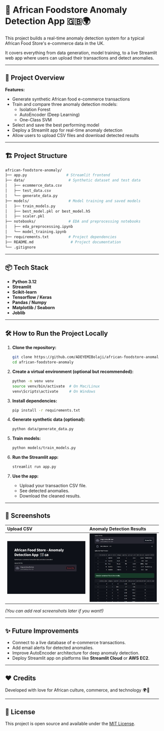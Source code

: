 # 🛒 African Foodstore Anomaly Detection App 🇬🇧🌍

This project builds a real-time anomaly detection system for a typical African Food Store's e-commerce data in the UK.

It covers everything from data generation, model training, to a live Streamlit web app where users can upload their transactions and detect anomalies.

---

## 🚀 Project Overview

**Features:**
- Generate synthetic African food e-commerce transactions
- Train and compare three anomaly detection models:
  - Isolation Forest
  - AutoEncoder (Deep Learning)
  - One-Class SVM
- Select and save the best performing model
- Deploy a Streamlit app for real-time anomaly detection
- Allow users to upload CSV files and download detected results

---

## 🏗 Project Structure

```bash
african-foodstore-anomaly/
├── app.py                  # Streamlit frontend
├── data/                    # Synthetic dataset and test data
│   ├── ecommerce_data.csv
│   ├── test_data.csv
│   └── generate_data.py
├── models/                  # Model training and saved models
│   ├── train_models.py
│   ├── best_model.pkl or best_model.h5
│   ├── scaler.pkl
├── notebooks/               # EDA and preprocessing notebooks
│   ├── eda_preprocessing.ipynb
│   └── model_training.ipynb
├── requirements.txt         # Project dependencies
├── README.md                 # Project documentation
└── .gitignore
```

---

## 📦 Tech Stack

- **Python 3.12**
- **Streamlit**
- **Scikit-learn**
- **Tensorflow / Keras**
- **Pandas / Numpy**
- **Matplotlib / Seaborn**
- **Joblib**

---

## 🛠 How to Run the Project Locally

1. **Clone the repository:**
   ```bash
   git clone https://github.com/ADEYEMIBolaji/african-foodstore-anomaly.git
   cd african-foodstore-anomaly
   ```

2. **Create a virtual environment (optional but recommended):**
   ```bash
   python -m venv venv
   source venv/bin/activate  # On Mac/Linux
   venv\Scripts\activate     # On Windows
   ```

3. **Install dependencies:**
   ```bash
   pip install -r requirements.txt
   ```

4. **Generate synthetic data (optional):**
   ```bash
   python data/generate_data.py
   ```

5. **Train models:**
   ```bash
   python models/train_models.py
   ```

6. **Run the Streamlit app:**
   ```bash
   streamlit run app.py
   ```

7. **Use the app:**
   - Upload your transaction CSV file.
   - See detected anomalies.
   - Download the cleaned results.

---

## 📸 Screenshots

| Upload CSV | Anomaly Detection Results |
|:-----------|:---------------------------|
| ![Upload Screenshot](Image/Home_page.jpg) | ![Results Screenshot](Image/Anomaly_Detected.jpg) |

*(You can add real screenshots later if you want!)*

---

## ✨ Future Improvements

- Connect to a live database of e-commerce transactions.
- Add email alerts for detected anomalies.
- Improve AutoEncoder architecture for deep anomaly detection.
- Deploy Streamlit app on platforms like **Streamlit Cloud** or **AWS EC2**.

---

## ❤️ Credits

Developed with love for African culture, commerce, and technology 🌍🛒

---

## 📝 License

This project is open source and available under the [MIT License](LICENSE).
